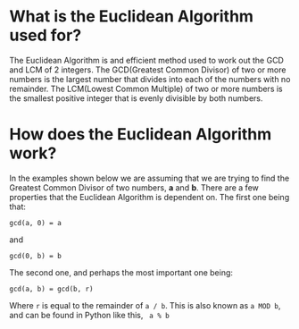# What is the Euclidean Algorithm used for?

The Euclidean Algorithm is and efficient method used to work out the GCD and LCM of 2 integers. The GCD(Greatest Common Divisor) of two or more numbers is the largest number that divides into each of the numbers with no remainder. The LCM(Lowest Common Multiple) of two or more numbers is the smallest positive integer that is evenly divisible by both numbers.

# How does the Euclidean Algorithm work? 
In the examples shown below we are assuming that we are trying to find the Greatest Common Divisor of two numbers, **a** and **b**.
There are a few properties that the Euclidean Algorithm is dependent on. The first one being that:
```
gcd(a, 0) = a
```
and
```
gcd(0, b) = b
```
The second one, and perhaps the most important one being:
```
gcd(a, b) = gcd(b, r)
```
Where <code>r</code> is equal to the remainder of <code>a / b</code>. This is also known as <code>a MOD b</code>, and can be found in Python like this, <code> a % b </code>
